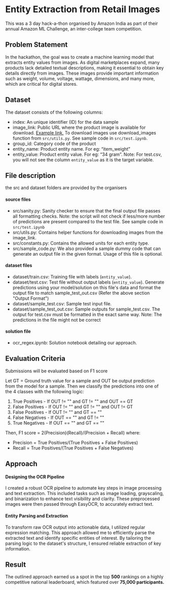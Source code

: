 # Entity Extraction from Retail Images
This was a 3 day hack-a-thon organised by Amazon India as part of their annual Amazon ML Challenge, an inter-college team competition.

## Problem Statement
In the hackathon, the goal was to create a machine learning model that extracts entity values from images. As digital marketplaces expand, many products lack detailed textual descriptions, making it essential to obtain key details directly from images. These images provide important information such as weight, volume, voltage, wattage, dimensions, and many more, which are critical for digital stores.

## Dataset
The dataset consists of the following columns:

- index: An unique identifier (ID) for the data sample
- image_link: Public URL where the product image is available for download. [Example link.](https://m.media-amazon.com/images/I/71XfHPR36-L.jpg) To download images use download_images function from `src/utils.py`. See sample code in `src/test.ipynb`.
- group_id: Category code of the product
- entity_name: Product entity name. For eg: “item_weight”
- entity_value: Product entity value. For eg: “34 gram”.
Note: For test.csv, you will not see the column `entity_value` as it is the target variable.

## File description
the src and dataset folders are provided by the organisers

#### source files
- src/sanity.py: Sanity checker to ensure that the final output file passes all formatting checks. Note: the script will not check if less/more number of predictions are present compared to the test file. See sample code in `src/test.ipynb`
- src/utils.py: Contains helper functions for downloading images from the image_link.
- src/constants.py: Contains the allowed units for each entity type.
- src/sample_code.py: We also provided a sample dummy code that can generate an output file in the given format. Usage of this file is optional.

#### dataset files
- dataset/train.csv: Training file with labels (`entity_value`).
- dataset/test.csv: Test file without output labels (`entity_value`). Generate predictions using your model/solution on this file's data and format the output file to match sample_test_out.csv (Refer the above section "Output Format")
- dataset/sample_test.csv: Sample test input file.
- dataset/sample_test_out.csv: Sample outputs for sample_test.csv. The output for test.csv must be formatted in the exact same way. Note: The predictions in the file might not be correct

#### solution file
- ocr_regex.ipynb: Solution notebook detailing our approach.

## Evaluation Criteria
Submissions will be evaluated based on F1 score

Let GT = Ground truth value for a sample and OUT be output prediction from the model for a sample. Then we classify the predictions into one of the 4 classes with the following logic:
1. True Positives - If OUT != "" and GT != "" and OUT == GT
2. False Positives - If OUT != "" and GT != "" and OUT != GT
3. False Positives - If OUT != "" and GT == ""
4. False Negatives - If OUT == "" and GT != ""
5. True Negatives - If OUT == "" and GT == ""

Then, F1 score = 2(Precision)(Recall)/(Precision + Recall) where:
- Precision = True Positives/(True Positives + False Positives)
- Recall = True Positives/(True Positives + False Negatives)

## Approach
#### Designing the OCR Pipeline
I created a robust OCR pipeline to automate key steps in image processing and text extraction. This included tasks such as image loading, grayscaling, and binarization to enhance text visibility and clarity. These preprocessed images were then passed through EasyOCR, to accurately extract text.

#### Entity Parsing and Extraction
To transform raw OCR output into actionable data, I utilized regular expression matching. This approach allowed me to efficiently parse the extracted text and identify specific entities of interest. By tailoring the parsing logic to the dataset's structure, I ensured reliable extraction of key information.

## Result
The outlined approach earned us a spot in the top **500** rankings on a highly competitive national leaderboard, which featured over **75,000 participants.**
